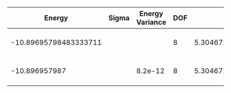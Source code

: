 | Energy                | Sigma | Energy Variance | DOF | Einf              | Method                   | Data Repository                    |
|-----------------------|-------|-----------------|-----|-------------------|--------------------------|------------------------------------|
| -10.89695798483333711 |       |                 | 8   | 5.304672937142857 | Lanczos (Quspin + Scipy) | https://weinbe58.github.io/QuSpin/ |
| -10.896957987         |       | 8.2e-12         | 8   | 5.304672937142857 | DMRG (MaxBondDim ~1500)  |                                    |
